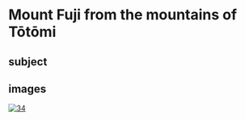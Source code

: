 # Mount Fuji from the mountains of Tōtōmi

## subject

## images

[![34](https://upload.wikimedia.org/wikipedia/commons/thumb/9/94/The_Fuji_from_the_mountains_of_Totomi.jpg/290px-The_Fuji_from_the_mountains_of_Totomi.jpg)]((https://en.wikipedia.org/wiki/File:The_Fuji_from_the_mountains_of_Totomi.jpg))
